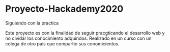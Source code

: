 # Proyecto-Hackademy2020
Siguiendo con la practica

Este proyecto es con la finalidad de seguir pracgticando el desarrollo web y no olvidar los conocimiento adquiridos. 
Realizado en un curso con un colega de otro pais que compartio sus conomicientos.

